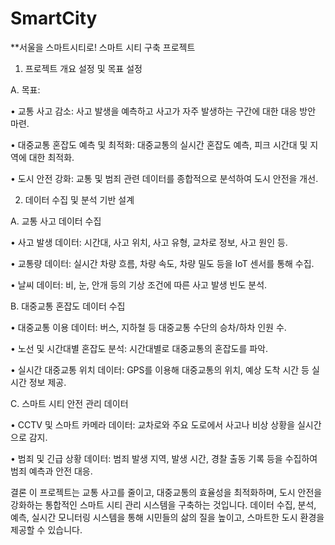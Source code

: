 # SmartCity

**서울을 스마트시티로! 스마트 시티 구축 프로젝트

1. 프로젝트 개요 설정 및 목표 설정

A. 목표:

•	교통 사고 감소: 사고 발생을 예측하고 사고가 자주 발생하는 구간에 대한 대응 방안 마련.

•	대중교통 혼잡도 예측 및 최적화: 대중교통의 실시간 혼잡도 예측, 피크 시간대 및 지역에 대한 최적화.

•	도시 안전 강화: 교통 및 범죄 관련 데이터를 종합적으로 분석하여 도시 안전을 개선.


2. 데이터 수집 및 분석 기반 설계

A. 교통 사고 데이터 수집

•	사고 발생 데이터: 시간대, 사고 위치, 사고 유형, 교차로 정보, 사고 원인 등.

•	교통량 데이터: 실시간 차량 흐름, 차량 속도, 차량 밀도 등을 IoT 센서를 통해 수집.

•	날씨 데이터: 비, 눈, 안개 등의 기상 조건에 따른 사고 발생 빈도 분석.

B. 대중교통 혼잡도 데이터 수집

•	대중교통 이용 데이터: 버스, 지하철 등 대중교통 수단의 승차/하차 인원 수.

•	노선 및 시간대별 혼잡도 분석: 시간대별로 대중교통의 혼잡도를 파악.

•	실시간 대중교통 위치 데이터: GPS를 이용해 대중교통의 위치, 예상 도착 시간 등 실시간 정보 제공.

C. 스마트 시티 안전 관리 데이터

•	CCTV 및 스마트 카메라 데이터: 교차로와 주요 도로에서 사고나 비상 상황을 실시간으로 감지.

•	범죄 및 긴급 상황 데이터: 범죄 발생 지역, 발생 시간, 경찰 출동 기록 등을 수집하여 범죄 예측과 안전 대응.


결론
이 프로젝트는 교통 사고를 줄이고, 대중교통의 효율성을 최적화하며, 도시 안전을 강화하는 통합적인 스마트 시티 관리 시스템을 구축하는 것입니다.
데이터 수집, 분석, 예측, 실시간 모니터링 시스템을 통해 시민들의 삶의 질을 높이고, 스마트한 도시 환경을 제공할 수 있습니다.

